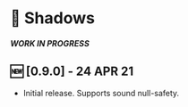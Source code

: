 # 👥 Shadows
##### **WORK IN PROGRESS**
## 🆕 **[0.9.0] - 24 APR 21**
- Initial release. Supports sound null-safety.
